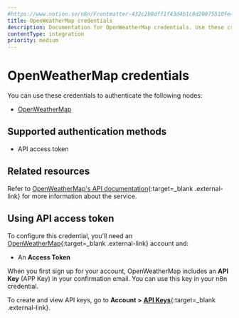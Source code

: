 ```yaml
---
#https://www.notion.so/n8n/Frontmatter-432c2b8dff1f43d4b1c8d20075510fe4
title: OpenWeatherMap credentials
description: Documentation for OpenWeatherMap credentials. Use these credentials to authenticate OpenWeatherMap in n8n, a workflow automation platform.
contentType: integration
priority: medium
---
```


# OpenWeatherMap credentials

You can use these credentials to authenticate the following nodes:

- [OpenWeatherMap](/integrations/builtin/app-nodes/n8n-nodes-base.openweathermap/)

## Supported authentication methods

- API access token

## Related resources

Refer to [OpenWeatherMap's API documentation](https://openweathermap.org/api){:target=_blank .external-link} for more information about the service.

## Using API access token

To configure this credential, you'll need an [OpenWeatherMap](https://openweathermap.org/){:target=_blank .external-link} account and:

- An **Access Token**

When you first sign up for your account, OpenWeatherMap includes an **API Key** (APP Key) in your confirmation email. You can use this key in your n8n credential.

To create and view API keys, go to **Account >** [**API Keys**](https://home.openweathermap.org/api_keys){:target=_blank .external-link}.
